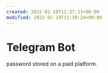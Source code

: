 ```yaml
---
created: 2022-02-19T11:37:13+00:00
modified: 2022-02-19T11:38:24+00:00
---
```


# Telegram Bot

password stored on a paid platform.
